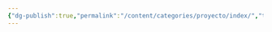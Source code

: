 ```yaml
---
{"dg-publish":true,"permalink":"/content/categories/proyecto/index/","title":"Proyecto"}
---
```


